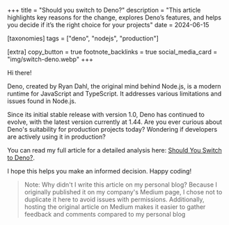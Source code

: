 +++
title = "Should you switch to Deno?"
description = "This article highlights key reasons for the change, explores Deno’s features, and helps you decide if it’s the right choice for your projects"
date = 2024-06-15

[taxonomies]
tags = ["deno", "nodejs", "production"]

[extra]
copy_button = true
footnote_backlinks = true
social_media_card = "img/switch-deno.webp"
+++

Hi there!

Deno, created by Ryan Dahl, the original mind behind Node.js, is a modern runtime for JavaScript and TypeScript. It addresses various limitations and issues found in Node.js.

Since its initial stable release with version 1.0, Deno has continued to evolve, with the latest version currently at 1.44. Are you ever curious about Deno's suitability for production projects today? Wondering if developers are actively using it in production?

You can read my full article for a detailed analysis here: [Should You Switch to Deno?](https://medium.com/ekino-france/should-you-switch-to-deno-c0e7c9ca6e41).

I hope this helps you make an informed decision. Happy coding!

>Note: Why didn't I write this article on my personal blog? Because I originally published it on my company's Medium page, I chose not to duplicate it here to avoid issues with permissions. Additionally, hosting the original article on Medium makes it easier to gather feedback and comments compared to my personal blog

